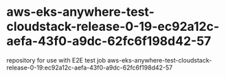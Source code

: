 # aws-eks-anywhere-test-cloudstack-release-0-19-ec92a12c-aefa-43f0-a9dc-62fc6f198d42-57
repository for use with E2E test job aws-eks-anywhere-test-cloudstack-release-0-19:ec92a12c-aefa-43f0-a9dc-62fc6f198d42-57
